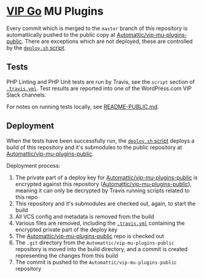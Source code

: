 # [VIP Go](https://veetoop2.wordpress.com/) MU Plugins

Every commit which is merged to the `master` branch of this repository is automattically pushed to the public copy at [Automattic/vip-mu-plugins-public](https://github.com/Automattic/vip-mu-plugins-public/). There are exceptions which are not deployed, these are controlled by the [`deploy.sh` script](https://github.com/Automattic/vip-go-mu-plugins/blob/master/ci/deploy.sh).

## Tests

PHP Linting and PHP Unit tests are run by Travis, see the `script` section of [`.travis.yml`](https://github.com/Automattic/vip-go-mu-plugins/blob/master/.travis.yml). Test results are reported into one of the WordPress.com VIP Slack channels.

For notes on running tests locally, see [README-PUBLIC.md](README-PUBLIC.md).

## Deployment

When the tests have been successfully run, the [`deploy.sh` script](https://github.com/Automattic/vip-go-mu-plugins/blob/master/ci/deploy.sh) deploys a build of this repository and it's submodules to the public repository at [Automattic/vip-mu-plugins-public](https://github.com/Automattic/vip-mu-plugins-public/).

Deployment process:

1. The private part of a deploy key for [Automattic/vip-mu-plugins-public](https://github.com/Automattic/vip-mu-plugins-public/) is encrypted against this repository ([Automattic/vip-mu-plugins-public](https://github.com/Automattic/vip-go-mu-plugins/)), meaning it can only be decrypted by Travis running scripts related to this repo
2. This repository and it's submodules are checked out, again, to start the build
3. All VCS config and metadata is removed from the build
4. Various files are removed, including the [`.travis.yml`](https://github.com/Automattic/vip-go-mu-plugins/blob/master/.travis.yml) containing the encrypted private part of the deploy key
5. The [Automattic/vip-mu-plugins-public](https://github.com/Automattic/vip-mu-plugins-public/) repo is checked out
6. The `.git` directory from the `Automattic/vip-mu-plugins-public` repository is moved into the build directory, and a commit is created representing the changes from this build
7. The commit is pushed to the `Automattic/vip-mu-plugins-public` repository
